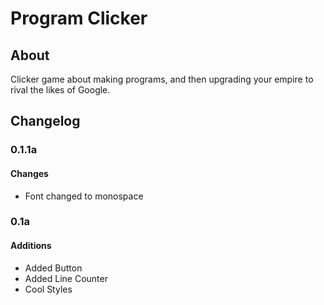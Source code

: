 # Program Clicker

## About
Clicker game about making programs, and then upgrading your empire to rival the likes of Google.

## Changelog

### 0.1.1a

#### Changes
- Font changed to monospace

### 0.1a

#### Additions
- Added Button
- Added Line Counter
- Cool Styles